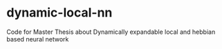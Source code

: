 # dynamic-local-nn
Code for Master Thesis about Dynamically expandable local and hebbian based neural network
